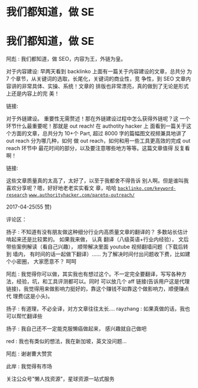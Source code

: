 # 我们都知道，做 SE

# 我们都知道，做 SE

阿彪 : 我们都知道，做 SEO，内容为王，外链为皇。

对于内容建设: 早两天看到 backlinko 上面有一篇关于内容建设的文章，总共分 为 7 个章节，从关键词的选取，长尾化，关键词的商业性，竞 争性，到 SEO 文章内容讲的非常具体、实操、系统！文章的 排版也非常漂亮，真的做到了无论是形式上还是内容上的完 美！

链接:

对于外链建设。 重要性无需赘述！那在外链建设过程中怎么获得外链呢？这 一个环节什么最重要呢！那就是 out reach! 在 authotity hacker 上 面看到一篇关于这个方面的文章，总共分为 10+个 Part, 超过 8000 字的篇幅图文视频兼具地讲了 out reach 分为哪几种，如何 做 out reach，如何和用一些工具更高效的完成 out reach 环节中 最花时间的部分，以及要注意哪些地方等等。这篇文章值得 反复看啊！

链接:

这些文章质量真的太高了，太好了，以至于我都舍不得告诉 别人啊。但是谁叫我喜欢分享呢？嗯，好好地老老实实看文 章，哈哈 [`backlinko.com/keyword-research`](http://backlinko.com/keyword-research) [`www.authorityhacker.com/pareto-outreach/`](https://www.authorityhacker.com/pareto-outreach/)

2017-04-25(55 赞)

评论区：

扬子 : 不知道有没有朋友做这种细分行业内高质量文章的翻译的？ 多数站长估计啃起来还是比较累的。 如果我来做， 认真 翻译（八级英语+行业内经验）， 文后带些案例解读（看自己兴趣）， 顺带解决里面 youtube 视频翻墙问题（下载后转到 墙内， 有时间的话一起做下翻译）...... 为了解决时间付出问题收下费，比如建个小密圈， 大家愿意不？ 呵呵

阿彪 : 我觉得你可以做，其实我也有想过这个。不一定完全要翻译，写写各种方法，经验，坑，和工具评测都可以。同时 可以放几个 aff 链接(告诉用户这是代理链接)，我觉得用来做影响力挺好的，靠这个赚钱不如靠这个做影响力，顺便赚点代 理费(这是小头)。

扬子 : 有道理，不必全译，对方文章往往太长.... rayzhang : 如果真做的话，我也可以帮忙翻译些

扬子 : 我自己还不一定能克服懒癌做起来， 感兴趣就自己做吧

red : 我也有类似的想法，我在新加坡，英文没问题…

阿彪 : 谢谢曹大赞赏

此岸 : 我觉得有市场

关注公众号"懒人找资源"，星球资源一站式服务